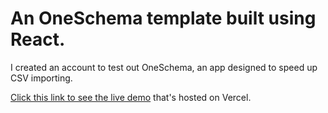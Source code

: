 # An OneSchema template built using React.

I created an account to test out OneSchema, an app designed to speed up CSV importing.

[Click this link to see the live demo](https://one-schema-in-react.vercel.app/) that's hosted on Vercel.
